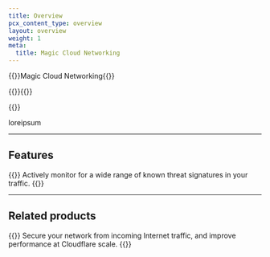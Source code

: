 ```yaml
---
title: Overview
pcx_content_type: overview
layout: overview
weight: 1
meta:
  title: Magic Cloud Networking
---
```


{{<heading-pill style="beta" heading="h1">}}Magic Cloud Networking{{</heading-pill>}}

{{<description>}}{{</description>}}

{{<plan type="enterprise">}}

loreipsum

---

## Features

{{<feature header="Intrusion Detection System (IDS)" href="/magic-firewall/how-to/enable-ids/">}}
Actively monitor for a wide range of known threat signatures in your traffic.
{{</feature>}}

---

## Related products

{{<related header="Cloudflare Magic Transit" href="/magic-transit/" product="cloudflare-one">}}
Secure your network from incoming Internet traffic, and improve performance at Cloudflare scale.
{{</related>}}